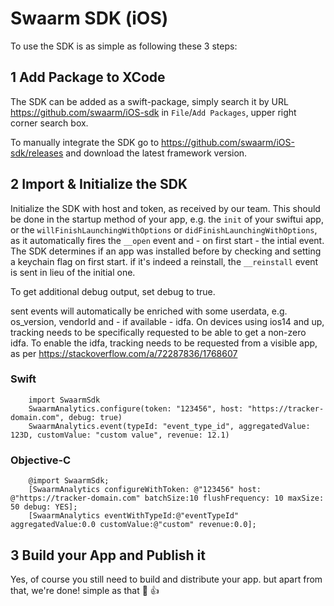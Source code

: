 # Swaarm SDK (iOS)

To use the SDK is as simple as following these 3 steps:

## 1 Add Package to XCode

The SDK can be added as a swift-package, simply search it by URL https://github.com/swaarm/iOS-sdk in `File`/`Add Packages`, upper right corner search box.

To manually integrate the SDK go to https://github.com/swaarm/iOS-sdk/releases and download the latest framework version.


## 2 Import & Initialize the SDK

Initialize the SDK with host and token, as received by our team.
This should be done in the startup method of your app, e.g. the `init` of your swiftui app, or the `willFinishLaunchingWithOptions` or `didFinishLaunchingWithOptions`, as it automatically fires the `__open` event and - on first start - the intial event.
The SDK determines if an app was installed before by checking and setting a keychain flag on first start. if it's indeed a reinstall, the `__reinstall` event is sent in lieu of the initial one.

To get additional debug output, set debug to true.

sent events will automatically be enriched with some userdata, e.g. os_version, vendorId and - if available - idfa.
On devices using ios14 and up, tracking needs to be specifically requested to be able to get a non-zero idfa. To enable the idfa,
tracking needs to be requested from a visible app, as per https://stackoverflow.com/a/72287836/1768607

### Swift

```
    import SwaarmSdk
    SwaarmAnalytics.configure(token: "123456", host: "https://tracker-domain.com", debug: true)
    SwaarmAnalytics.event(typeId: "event_type_id", aggregatedValue: 123D, customValue: "custom value", revenue: 12.1)
```

### Objective-C
```
    @import SwaarmSdk;
    [SwaarmAnalytics configureWithToken: @"123456" host: @"https://tracker-domain.com" batchSize:10 flushFrequency: 10 maxSize: 50 debug: YES];
    [SwaarmAnalytics eventWithTypeId:@"eventTypeId" aggregatedValue:0.0 customValue:@"custom" revenue:0.0];
```

## 3 Build your App and Publish it

Yes, of course you still need to build and distribute your app. but apart from that, we're done! simple as that 🤩 👍
